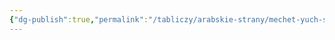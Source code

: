 ```yaml
---
{"dg-publish":true,"permalink":"/tabliczy/arabskie-strany/mechet-yuch-sherefeli/","dgPassFrontmatter":true}
---
```



